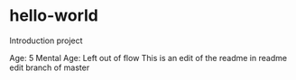 # hello-world
Introduction project

Age: 5 Mental Age: Left out of flow
This is an edit of the readme in readme edit branch of master
